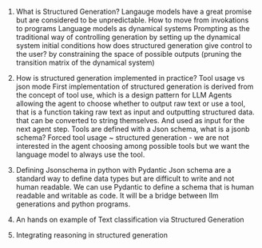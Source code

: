 1) What is Structured Generation?
    Langauge models have a great promise  but are considered to be unpredictable. How to move from invokations to programs 
    Language models as dynamical systems 
    Prompting as the traditional way of controlling generation by setting up the dynamical system initial conditions 
    how does structured generation give control to the user? by constraining the space of possible outputs (pruning the transition matrix of the dynamical system)
    
2) How is structured generation implemented in practice? Tool usage vs json mode
    First implementation of structured generation is derived from the concept of tool use, which is a design pattern for LLM Agents allowing the agent to choose whether to output raw text or use a tool, that is a function taking raw text as input and outputting structured data.
    that can be converted to string themselves. And used as input for the next agent step. 
    Tools are defined with a Json schema, 
        what is a jsonb schema?
    Forced tool usage ~ structured generation - we are not interested in the agent choosing among possible tools but we want the language model to always use the tool.
3) Defining Jsonschema in python with Pydantic 
    Json schema are a standard way to define data types but are difficult to write and not human readable. 
    We can use Pydantic to define a schema that is human readable and writable as code. It will be a bridge between llm generations and python programs.
4) An hands on example of Text classification via Structured Generation
5) Integrating reasoning in structured generation


